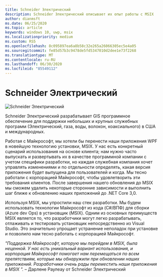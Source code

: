 ```yaml
---
title: Schneider Электрический
description: Schneider Электрический описывает их опыт работы с MSIX
author: dianmsft
ms.date: 06/25/2020
ms.topic: article
keywords: windows 10, uwp, msix
ms.localizationpriority: medium
ms.custom: RS5
ms.openlocfilehash: 8c095897ea6a8b58c32e265a26066305ec5e4a05
ms.sourcegitcommit: fe85d57b3c9478de5fd5347010d2dee1e73f2268
ms.translationtype: MT
ms.contentlocale: ru-RU
ms.lasthandoff: 06/30/2020
ms.locfileid: "85549112"
---
```

# <a name="schneider-electric"></a>Schneider Электрический

![Schneider Электрический](../images/Logo_SE_Green_RGB-Screen.png)

Schneider Электрический разрабатывает GIS программное обеспечение для поддержки небольших и крупных служебных программ (Электрический, газа, воды, волокон, коаксиального) в США и международных.

Работая с Майкрософт, мы хотели бы перенести наши приложения WPF в новейшую технологию установки, MSIX. У нас есть конкретный сценарий использования на основе клиента; нам нужно часто выпускать и развертывать их в качестве программной компании с учетом специфики разработки, но каждая служебная компания хочет управлять изменениями и по отдельности определять, какая версия приложения будет выпущена для пользователей и когда. Мы тесно работали с корпорацией Майкрософт, чтобы удовлетворить эти требования клиентов. После завершения нашего обновления до MSIX мы сможем удалить некоторые сторонние зависимости и выполнить шаг ближе к обновлению наших приложений до .NET Core 3,0.

Используя MSIX, мы упростили наш стек разработки. Мы будем использовать технологии Майкрософт из кода (C#/ВПФ) для сборки (Azure dev Ops) в установщик (MSIX). Одним из основных преимуществ MSIX является то, что разработчики могут легко разрабатывать, отлаживать и тестировать установщик непосредственно из Visual Studio. Это значительно упрощает устранение неполадок при установке и позволило нам тесно работать с корпорацией Майкрософт.

*"Поддержка Майкрософт, которую мы перейдем в MSIX, была неценной. У нас есть уникальный вариант использования, и корпорация Майкрософт помогает нам перемещаться по всем препятствиям, которые мы обнаружили при обновлении наших приложений. Разработчики очень рады переместить наши приложения в MSIX ".* – Дарлене Раулеау от Schneider Электрический
